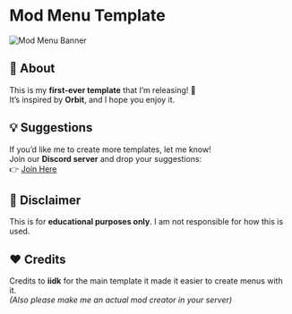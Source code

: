 # Mod Menu Template  

![Mod Menu Banner]([https://media.discordapp.net/attachments/1345742664355680547/1346518788287238255/image.png?ex=67c87ad8&is=67c72958&hm=47024e5be9dcc0186cc3359fabadd4c7fc875f24777444adfce01e4455196262&=&format=webp&quality=lossless&width=1522&height=856](https://media.discordapp.net/attachments/1345742664355680547/1347581452312776806/image.png?ex=67cc5887&is=67cb0707&hm=57ced229f5747715af2f799bd1f4ea4381072513533c4b7114f5bc72a803882d&=&format=webp&quality=lossless&width=645&height=647))  

## 🚀 About  
This is my **first-ever template** that I’m releasing! 🎉  
It’s inspired by **Orbit**, and I hope you enjoy it.  

## 💡 Suggestions  
If you’d like me to create more templates, let me know!  
Join our **Discord server** and drop your suggestions:  
👉 [Join Here](https://discord.gg/KXABTbrQx2)  

## 📜 Disclaimer  
This is for **educational purposes only**. I am not responsible for how this is used.  

## ❤️ Credits  
Credits to **iidk** for the main template it made it easier to create menus with it.  
*(Also please make me an actual mod creator in your server)*  
